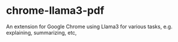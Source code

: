 # chrome-llama3-pdf
An extension for Google Chrome using Llama3 for various tasks, e.g. explaining, summarizing, etc,

